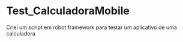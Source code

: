 # Test_CalculadoraMobile
Criei um script em robot framework para testar um aplicativo de uma calculadora
